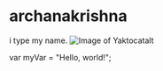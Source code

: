 # archanakrishna
i type my name.
![Image of Yaktocat](https://octodex.github.com/images/yaktocat.png)alt


var myVar = "Hello, world!";
